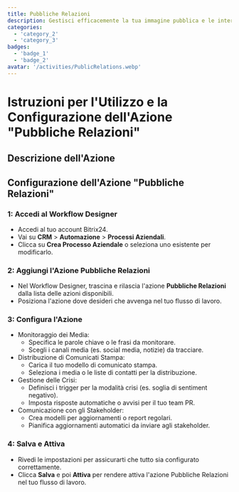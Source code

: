 ```yaml
---
title: Pubbliche Relazioni
description: Gestisci efficacemente la tua immagine pubblica e le interazioni con i media.
categories: 
  - 'category_2'
  - 'category_3'
badges: 
  - 'badge_1'
  - 'badge_2'
avatar: '/activities/PublicRelations.webp'
---
```

# Istruzioni per l'Utilizzo e la Configurazione dell'Azione "Pubbliche Relazioni"

## Descrizione dell'Azione

## **Configurazione dell'Azione "Pubbliche Relazioni"**

### 1: Accedi al Workflow Designer
- Accedi al tuo account Bitrix24.
- Vai su **CRM** > **Automazione** > **Processi Aziendali**.
- Clicca su **Crea Processo Aziendale** o seleziona uno esistente per modificarlo.

### 2: Aggiungi l'Azione Pubbliche Relazioni
- Nel Workflow Designer, trascina e rilascia l'azione **Pubbliche Relazioni** dalla lista delle azioni disponibili.
- Posiziona l'azione dove desideri che avvenga nel tuo flusso di lavoro.

### 3: Configura l'Azione
- Monitoraggio dei Media:
  - Specifica le parole chiave o le frasi da monitorare.
  - Scegli i canali media (es. social media, notizie) da tracciare.
- Distribuzione di Comunicati Stampa:
  - Carica il tuo modello di comunicato stampa.
  - Seleziona i media o le liste di contatti per la distribuzione.
- Gestione delle Crisi:
  - Definisci i trigger per la modalità crisi (es. soglia di sentiment negativo).
  - Imposta risposte automatiche o avvisi per il tuo team PR.
- Comunicazione con gli Stakeholder:
  - Crea modelli per aggiornamenti o report regolari.
  - Pianifica aggiornamenti automatici da inviare agli stakeholder.

### 4: Salva e Attiva
- Rivedi le impostazioni per assicurarti che tutto sia configurato correttamente.
- Clicca **Salva** e poi **Attiva** per rendere attiva l'azione Pubbliche Relazioni nel tuo flusso di lavoro.